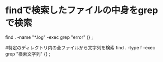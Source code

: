 



# findで検索したファイルの中身をgrepで検索
find . -name "*.log" -exec grep "error" {} \;

#特定のディレクトリ内の全ファイルから文字列を検索
find . -type f -exec grep "検索文字列" {} \;